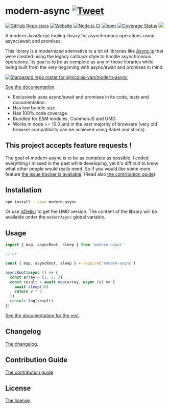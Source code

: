 # modern-async [![Tweet](https://img.shields.io/twitter/url/http/shields.io.svg?style=social)](https://twitter.com/intent/tweet?text=Meet%20this%20awesome%20library&url=https://github.com/nicolas-van/modern-async&via=nicolasvanhoren&hashtags=javascript,asyncawait,async,libraries,programming)

[![GitHub Repo stars](https://img.shields.io/github/stars/nicolas-van/modern-async?style=social)](https://github.com/nicolas-van/modern-async) [![Website](https://img.shields.io/website.svg?url=http%3A%2F%2Fnicolas-van.github.io%2Fmodern-async)](https://nicolas-van.github.io/modern-async)
[![Node.js CI](https://github.com/nicolas-van/modern-async/workflows/Node.js%20CI/badge.svg)](https://github.com/nicolas-van/modern-async/actions) [![npm](https://img.shields.io/npm/v/modern-async)](https://www.npmjs.com/package/modern-async) [![Coverage Status](https://coveralls.io/repos/github/nicolas-van/modern-async/badge.svg?branch=master)](https://coveralls.io/github/nicolas-van/modern-async?branch=master) [![](https://data.jsdelivr.com/v1/package/npm/modern-async/badge)](https://www.jsdelivr.com/package/npm/modern-async)

A modern JavaScript tooling library for asynchronous operations using async/await and promises.

This library is a modernized alternative to a lot of libraries like [Async.js](https://caolan.github.io/async/v3/) that were created using the legacy callback style to handle asynchronous operations. Its goal is to be as complete as any of those libraries while being built from the very beginning with async/await and promises in mind.

[![Stargazers repo roster for @nicolas-van/modern-async](https://reporoster.com/stars/nicolas-van/modern-async)](https://github.com/nicolas-van/modern-async/stargazers)

[See the documentation](https://nicolas-van.github.io/modern-async).

* Exclusively uses async/await and promises in its code, tests and documentation.
* Has low bundle size.
* Has 100% code coverage.
* Bundled for ESM modules, CommonJS and UMD.
* Works in node >= 10.0 and in the vast majority of browsers (very old browser compatibility can be achieved using Babel and shims).

## This project accepts feature requests !

The goal of modern-async is to be as complete as possible. I coded everything I missed in the past while developing, yet it's difficult to know what other people would really need. So if you would like some more feature [the issue tracker is available](https://github.com/nicolas-van/modern-async/issues/new/choose). (Read also [the contribution guide](https://github.com/nicolas-van/modern-async/blob/master/CONTRIBUTING.md)).

## Installation

```bash
npm install --save modern-async
```

Or use [jsDelivr](https://www.jsdelivr.com/package/npm/modern-async) to get the UMD version. The content of the library will be available under the `modernAsync` global variable.

## Usage

```javascript
import { map, asyncRoot, sleep } from 'modern-async'

// or

const { map, asyncRoot, sleep } = require('modern-async')

asyncRoot(async () => {
  const array = [1, 2, 3]
  const result = await map(array, async (v) => {
    await sleep(10)
    return v * 2
  })
  console.log(result)
})
```

[See the documentation for the rest](https://nicolas-van.github.io/modern-async).

## Changelog

[The changelog](https://github.com/nicolas-van/modern-async/blob/master/CHANGELOG.md).

## Contribution Guide

[The contribution guide](https://github.com/nicolas-van/modern-async/blob/master/CONTRIBUTING.md)

## License

[The license](https://github.com/nicolas-van/modern-async/blob/master/LICENSE.md).
